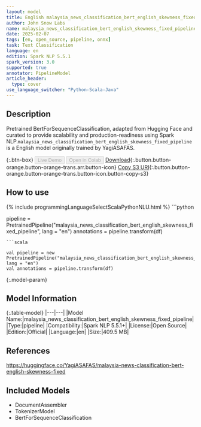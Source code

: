 ```yaml
---
layout: model
title: English malaysia_news_classification_bert_english_skewness_fixed_pipeline pipeline BertForSequenceClassification from YagiASAFAS
author: John Snow Labs
name: malaysia_news_classification_bert_english_skewness_fixed_pipeline
date: 2025-02-07
tags: [en, open_source, pipeline, onnx]
task: Text Classification
language: en
edition: Spark NLP 5.5.1
spark_version: 3.0
supported: true
annotator: PipelineModel
article_header:
  type: cover
use_language_switcher: "Python-Scala-Java"
---
```


## Description

Pretrained BertForSequenceClassification, adapted from Hugging Face and curated to provide scalability and production-readiness using Spark NLP.`malaysia_news_classification_bert_english_skewness_fixed_pipeline` is a English model originally trained by YagiASAFAS.

{:.btn-box}
<button class="button button-orange" disabled>Live Demo</button>
<button class="button button-orange" disabled>Open in Colab</button>
[Download](https://s3.amazonaws.com/auxdata.johnsnowlabs.com/public/models/malaysia_news_classification_bert_english_skewness_fixed_pipeline_en_5.5.1_3.0_1738956217415.zip){:.button.button-orange.button-orange-trans.arr.button-icon}
[Copy S3 URI](s3://auxdata.johnsnowlabs.com/public/models/malaysia_news_classification_bert_english_skewness_fixed_pipeline_en_5.5.1_3.0_1738956217415.zip){:.button.button-orange.button-orange-trans.button-icon.button-copy-s3}

## How to use



<div class="tabs-box" markdown="1">
{% include programmingLanguageSelectScalaPythonNLU.html %}
```python

pipeline = PretrainedPipeline("malaysia_news_classification_bert_english_skewness_fixed_pipeline", lang = "en")
annotations =  pipeline.transform(df)   

```
```scala

val pipeline = new PretrainedPipeline("malaysia_news_classification_bert_english_skewness_fixed_pipeline", lang = "en")
val annotations = pipeline.transform(df)

```
</div>

{:.model-param}
## Model Information

{:.table-model}
|---|---|
|Model Name:|malaysia_news_classification_bert_english_skewness_fixed_pipeline|
|Type:|pipeline|
|Compatibility:|Spark NLP 5.5.1+|
|License:|Open Source|
|Edition:|Official|
|Language:|en|
|Size:|409.5 MB|

## References

https://huggingface.co/YagiASAFAS/malaysia-news-classification-bert-english-skewness-fixed

## Included Models

- DocumentAssembler
- TokenizerModel
- BertForSequenceClassification